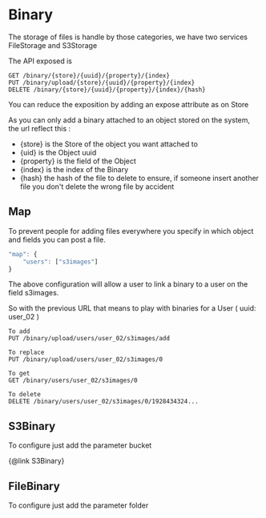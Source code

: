 # Binary

The storage of files is handle by those categories, we have two services FileStorage and S3Storage

The API exposed is 

```
GET /binary/{store}/{uuid}/{property}/{index}
PUT /binary/upload/{store}/{uuid}/{property}/{index}
DELETE /binary/{store}/{uuid}/{property}/{index}/{hash}
```

You can reduce the exposition by adding an expose attribute as on Store

As you can only add a binary attached to an object stored on the system, the url reflect this :

 * {store} is the Store of the object you want attached to
 * {uid} is the Object uuid 
 * {property} is the field of the Object
 * {index} is the index of the Binary
 * {hash} the hash of the file to delete to ensure, if someone insert another file you don't delete the wrong file by accident


## Map

To prevent people for adding files everywhere you specify in which object and fields you can post a file.

```javascript
"map": {
	"users": ["s3images"]
}
```

The above configuration will allow a user to link a binary to a user on the field s3images.

So with the previous URL that means to play with binaries for a User ( uuid: user_02 )

```
To add
PUT /binary/upload/users/user_02/s3images/add

To replace
PUT /binary/upload/users/user_02/s3images/0

To get
GET /binary/users/user_02/s3images/0

To delete
DELETE /binary/users/user_02/s3images/0/1928434324...
```

## S3Binary

To configure just add the parameter bucket

{@link S3Binary}

## FileBinary

To configure just add the parameter folder

